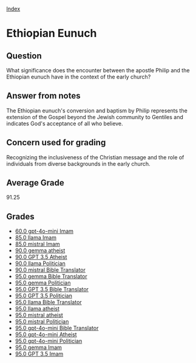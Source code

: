 
[Index](../index.md)
# Ethiopian Eunuch
## Question
What significance does the encounter between the apostle Philip and the Ethiopian eunuch have in the context of the early church?

## Answer from notes
The Ethiopian eunuch's conversion and baptism by Philip represents the extension of the Gospel beyond the Jewish community to Gentiles and indicates God's acceptance of all who believe.

## Concern used for grading
Recognizing the inclusiveness of the Christian message and the role of individuals from diverse backgrounds in the early church.

## Average Grade
91.25

## Grades
 * [60.0 gpt-4o-mini Imam](../answers/gpt-4o-mini_Imam/Ethiopian_Eunuch.md)
 * [85.0 llama Imam](../answers/llama_Imam/Ethiopian_Eunuch.md)
 * [85.0 mistral Imam](../answers/mistral_Imam/Ethiopian_Eunuch.md)
 * [90.0 gemma atheist](../answers/gemma_atheist/Ethiopian_Eunuch.md)
 * [90.0 GPT 3.5 Atheist](../answers/GPT_3.5_Atheist/Ethiopian_Eunuch.md)
 * [90.0 llama Politician](../answers/llama_Politician/Ethiopian_Eunuch.md)
 * [90.0 mistral Bible Translator](../answers/mistral_Bible_Translator/Ethiopian_Eunuch.md)
 * [95.0 gemma Bible Translator](../answers/gemma_Bible_Translator/Ethiopian_Eunuch.md)
 * [95.0 gemma Politician](../answers/gemma_Politician/Ethiopian_Eunuch.md)
 * [95.0 GPT 3.5 Bible Translator](../answers/GPT_3.5_Bible_Translator/Ethiopian_Eunuch.md)
 * [95.0 GPT 3.5 Politician](../answers/GPT_3.5_Politician/Ethiopian_Eunuch.md)
 * [95.0 llama Bible Translator](../answers/llama_Bible_Translator/Ethiopian_Eunuch.md)
 * [95.0 llama atheist](../answers/llama_atheist/Ethiopian_Eunuch.md)
 * [95.0 mistral atheist](../answers/mistral_atheist/Ethiopian_Eunuch.md)
 * [95.0 mistral Politician](../answers/mistral_Politician/Ethiopian_Eunuch.md)
 * [95.0 gpt-4o-mini Bible Translator](../answers/gpt-4o-mini_Bible_Translator/Ethiopian_Eunuch.md)
 * [95.0 gpt-4o-mini Atheist](../answers/gpt-4o-mini_Atheist/Ethiopian_Eunuch.md)
 * [95.0 gpt-4o-mini Politician](../answers/gpt-4o-mini_Politician/Ethiopian_Eunuch.md)
 * [95.0 gemma Imam](../answers/gemma_Imam/Ethiopian_Eunuch.md)
 * [95.0 GPT 3.5 Imam](../answers/GPT_3.5_Imam/Ethiopian_Eunuch.md)
